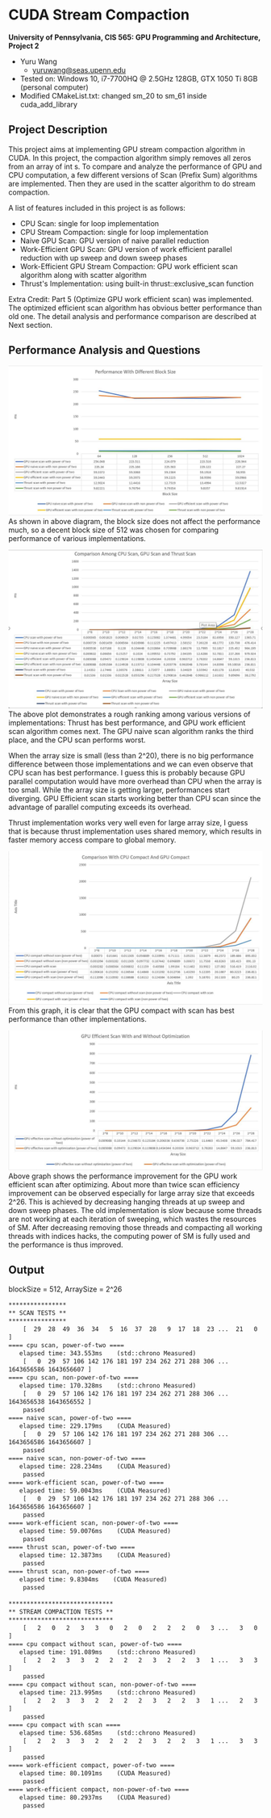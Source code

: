 CUDA Stream Compaction
======================

**University of Pennsylvania, CIS 565: GPU Programming and Architecture, Project 2**

* Yuru Wang
  * yuruwang@seas.upenn.edu
* Tested on: Windows 10, i7-7700HQ @ 2.5GHz 128GB, GTX 1050 Ti 8GB (personal computer)
* Modified CMakeList.txt: changed sm_20 to sm_61 inside cuda_add_library

## Project Description ##
This project aims at implementing GPU stream compaction algorithm in CUDA. In this project, the compaction algorithm simply removes all zeros from an array of int s. To compare and analyze the performance of GPU and CPU computation, a few different versions of Scan (Prefix Sum) algorithms are implemented. Then they are used in the scatter algorithm to do stream compaction.

A list of features included in this project is as follows:
* CPU Scan: single for loop implementation
* CPU Stream Compaction: single for loop implementation
* Naive GPU Scan: GPU version of naive parallel reduction
* Work-Efficient GPU Scan: GPU version of work efficient parallel reduction with up sweep and down sweep phases
* Work-Efficient GPU Stream Compaction: GPU work efficient scan algorithm along with scatter algorithm
* Thrust's Implementation: using built-in thrust::exclusive_scan function

Extra Credit:
Part 5 (Optimize GPU work efficient scan) was implemented. The optimized efficient scan algorithm has obvious better performance than old one. The detail analysis and performance comparison are described at Next section.

## Performance Analysis and Questions ##
![](img/blockSize.jpg)
As shown in above diagram, the block size does not affect the performance much, so a decent block size of 512 was chosen for comparing performance of various implementations.

![](img/scan_comparison.jpg)
The above plot demonstrates a rough ranking among various versions of implementations: Thrust has best performance, and GPU work efficient scan algorithm comes next. The GPU naive scan algorithm ranks the third place, and the CPU scan performs worst.

When the array size is small (less than 2^20), there is no big performance difference between those implementations and we can even observe that CPU scan has best performance. I guess this is probably because GPU parallel computation would have more overhead than CPU when the array is too small. While the array size is getting larger, performances start diverging. GPU Efficient scan starts working better than CPU scan since the advantage of parallel computing exceeds its overhead.

Thrust implementation works very well even for large array size, I guess that is because thrust implementation uses shared memory, which results in faster memory access compare to global memory.

![](img/compact.jpg)
From this graph, it is clear that the GPU compact with scan has best performance than other implementations.

![](img/optimization.jpg)
Above graph shows the performance improvement for the GPU work efficient scan after optimizing. About more than twice scan efficiency improvement can be observed especially for large array size that exceeds 2^26. This is achieved by decreasing hanging threads at up sweep and down sweep phases. The old implementation is slow because some threads are not working at each iteration of sweeping, which wastes the resources of SM. After decreasing removing those threads and compacting all working threads with indices hacks, the computing power of SM is fully used and the performance is thus improved.

## Output ##
blockSize = 512, ArraySize = 2^26

```
****************
** SCAN TESTS **
****************
    [  29  28  49  36  34   5  16  37  28   9  17  18  23 ...  21   0 ]
==== cpu scan, power-of-two ====
   elapsed time: 343.553ms    (std::chrono Measured)
    [   0  29  57 106 142 176 181 197 234 262 271 288 306 ... 1643656586 1643656607 ]
==== cpu scan, non-power-of-two ====
   elapsed time: 170.328ms    (std::chrono Measured)
    [   0  29  57 106 142 176 181 197 234 262 271 288 306 ... 1643656538 1643656552 ]
    passed
==== naive scan, power-of-two ====
   elapsed time: 229.179ms    (CUDA Measured)
    [   0  29  57 106 142 176 181 197 234 262 271 288 306 ... 1643656586 1643656607 ]
    passed
==== naive scan, non-power-of-two ====
   elapsed time: 228.234ms    (CUDA Measured)
    passed
==== work-efficient scan, power-of-two ====
   elapsed time: 59.0043ms    (CUDA Measured)
    [   0  29  57 106 142 176 181 197 234 262 271 288 306 ... 1643656586 1643656607 ]
    passed
==== work-efficient scan, non-power-of-two ====
   elapsed time: 59.0076ms    (CUDA Measured)
    passed
==== thrust scan, power-of-two ====
   elapsed time: 12.3873ms    (CUDA Measured)
    passed
==== thrust scan, non-power-of-two ====
   elapsed time: 9.8304ms    (CUDA Measured)
    passed

*****************************
** STREAM COMPACTION TESTS **
*****************************
    [   2   0   2   3   3   0   2   0   2   2   2   0   3 ...   3   0 ]
==== cpu compact without scan, power-of-two ====
   elapsed time: 191.089ms    (std::chrono Measured)
    [   2   2   3   3   2   2   2   2   3   2   2   3   1 ...   3   3 ]
    passed
==== cpu compact without scan, non-power-of-two ====
   elapsed time: 213.995ms    (std::chrono Measured)
    [   2   2   3   3   2   2   2   2   3   2   2   3   1 ...   2   3 ]
    passed
==== cpu compact with scan ====
   elapsed time: 536.685ms    (std::chrono Measured)
    [   2   2   3   3   2   2   2   2   3   2   2   3   1 ...   3   3 ]
    passed
==== work-efficient compact, power-of-two ====
   elapsed time: 80.1091ms    (CUDA Measured)
    passed
==== work-efficient compact, non-power-of-two ====
   elapsed time: 80.2937ms    (CUDA Measured)
    passed
```
